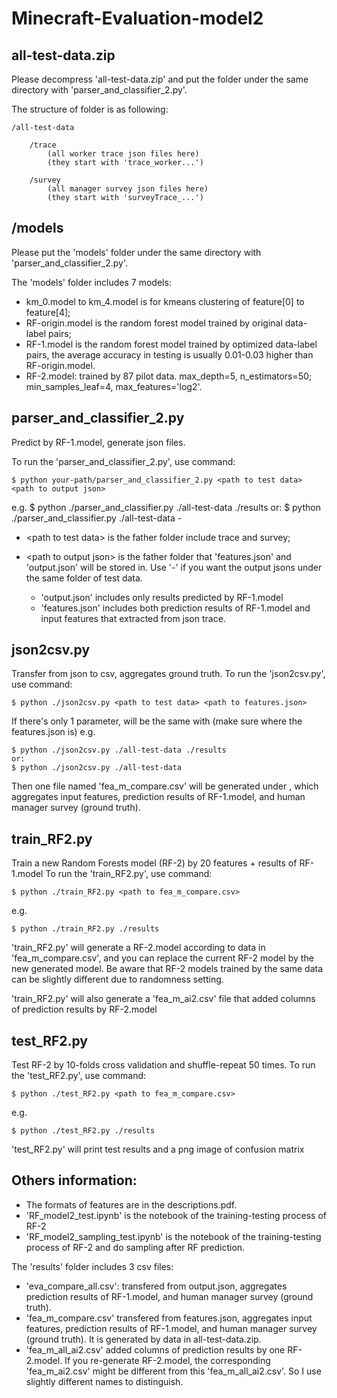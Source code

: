 # Minecraft-Evaluation-model2

## all-test-data.zip
Please decompress 'all-test-data.zip' and put the folder under the same directory with 'parser_and_classifier_2.py'. 

The structure of <all-test-data> folder is as following: 

	/all-test-data 
	
		/trace
			(all worker trace json files here)
			(they start with 'trace_worker...')
	
		/survey
			(all manager survey json files here)
			(they start with 'surveyTrace_...')

## /models
Please put the 'models' folder under the same directory with 'parser_and_classifier_2.py'.

The 'models' folder includes 7 models:
* km_0.model to km_4.model is for kmeans clustering of feature[0] to feature[4];
* RF-origin.model is the random forest model trained by original data-label pairs;
* RF-1.model is the random forest model trained by optimized data-label pairs, the average accuracy in testing is usually 0.01-0.03 higher than RF-origin.model.
* RF-2.model: trained by 87 pilot data. max_depth=5, n_estimators=50; min_samples_leaf=4, max_features='log2'.

	
## parser_and_classifier_2.py
Predict by RF-1.model, generate json files.

To run the 'parser_and_classifier_2.py', use command:
	
	$ python your-path/parser_and_classifier_2.py <path to test data> <path to output json>
e.g. 
	$ python ./parser_and_classifier.py ./all-test-data ./results
	or:
	$ python ./parser_and_classifier.py ./all-test-data -

* \<path to test data\> is the father folder include trace and survey;
* \<path to output json\> is the father folder that 'features.json' and 'output.json' will be stored in. Use '-' if you want the output jsons under the same folder of test data.
	
	* 'output.json' includes only results predicted by RF-1.model
	* 'features.json' includes both prediction results of RF-1.model and input features that extracted from json trace.


## json2csv.py
Transfer from json to csv, aggregates ground truth.
To run the 'json2csv.py', use command:
	
	$ python ./json2csv.py <path to test data> <path to features.json> 
If there's only 1 parameter, <path to features.json> will be the same with <path to test data> (make sure where the features.json is)
e.g. 
	
	$ python ./json2csv.py ./all-test-data ./results
	or:
	$ python ./json2csv.py ./all-test-data

Then one file named 'fea_m_compare.csv' will be generated under <path to features.json>, which aggregates input features, prediction results of RF-1.model, and human manager survey (ground truth).


## train_RF2.py
Train a new Random Forests model (RF-2) by 20 features + results of RF-1.model
To run the 'train_RF2.py', use command:
	
	$ python ./train_RF2.py <path to fea_m_compare.csv>
e.g.
	
	$ python ./train_RF2.py ./results
'train_RF2.py' will generate a RF-2.model according to data in 'fea_m_compare.csv', and you can replace the current RF-2 model by the new generated model. Be aware that RF-2 models trained by the same data can be slightly different due to randomness setting. 

'train_RF2.py' will also generate a 'fea_m_ai2.csv' file that added columns of prediction results by RF-2.model

## test_RF2.py
Test RF-2 by 10-folds cross validation and shuffle-repeat 50 times.
To run the 'test_RF2.py', use command:
	
	$ python ./test_RF2.py <path to fea_m_compare.csv>
e.g.
	
	$ python ./test_RF2.py ./results
'test_RF2.py' will print test results and a png image of confusion matrix

	
## Others information:
* The formats of features are in the descriptions.pdf.
* 'RF_model2_test.ipynb' is the notebook of the training-testing process of RF-2
* 'RF_model2_sampling_test.ipynb' is the notebook of the training-testing process of RF-2 and do sampling after RF prediction.

The 'results' folder includes 3 csv files:
* 'eva_compare_all.csv': transfered from output.json, aggregates prediction results of RF-1.model, and human manager survey (ground truth).
* 'fea_m_compare.csv' transfered from features.json, aggregates input features, prediction results of RF-1.model, and human manager survey (ground truth). It is generated by data in all-test-data.zip.
* 'fea_m_all_ai2.csv' added columns of prediction results by one RF-2.model. If you re-generate RF-2.model, the corresponding 'fea_m_ai2.csv' might be different from this 'fea_m_all_ai2.csv'. So I use slightly different names to distinguish.
